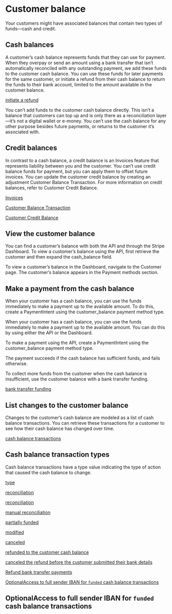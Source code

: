 # Customer balance

Your customers might have associated balances that contain two types of funds—cash and credit.

## Cash balances

A customer’s cash balance represents funds that they can use for payment. When they overpay or send an amount using a bank transfer that isn’t automatically reconciled with any outstanding payment, we add these funds to the customer cash balance. You can use these funds for later payments for the same customer, or initiate a refund from their cash balance to return the funds to their bank account, limited to the amount available in the customer balance.

[initiate a refund](/payments/customer-balance/refunding#create-return-dashboard)

You can’t add funds to the customer cash balance directly. This isn’t a balance that customers can top up and is only there as a reconciliation layer—it’s not a digital wallet or e-money. You can’t use the cash balance for any other purpose besides future payments, or returns to the customer it’s associated with.

## Credit balances

In contrast to a cash balance, a credit balance is an Invoices feature that represents liability between you and the customer. You can’t use credit balance funds for payment, but you can apply them to offset future invoices. You can update the customer credit balance by creating an adjustment Customer Balance Transaction. For more information on credit balances, refer to Customer Credit Balance.

[Invoices](/api/invoices)

[Customer Balance Transaction](/api/customer_balance_transactions/object)

[Customer Credit Balance](/invoicing/customer/balance)

## View the customer balance

You can find a customer’s balance with both the API and through the Stripe Dashboard. To view a customer’s balance using the API, first retrieve the customer and then expand the cash_balance field.

To view a customer’s balance in the Dashboard, navigate to the Customer page. The customer’s balance appears in the Payment methods section.

## Make a payment from the cash balance

When your customer has a cash balance, you can use the funds immediately to make a payment up to the available amount. To do this, create a PaymentIntent using the customer_balance payment method type.

When your customer has a cash balance, you can use the funds immediately to make a payment up to the available amount. You can do this by using either the API or the Dashboard.

To make a payment using the API, create a PaymentIntent using the customer_balance payment method type.

The payment succeeds if the cash balance has sufficient funds, and fails otherwise.

To collect more funds from the customer when the cash balance is insufficient, use the customer balance with a bank transfer funding.

[bank transfer funding](/payments/bank-transfers/accept-a-payment)

## List changes to the customer balance

Changes to the customer’s cash balance are modeled as a list of cash balance transactions. You can retrieve these transactions for a customer to see how their cash balance has changed over time.

[cash balance transactions](/api/cash_balance_transactions/object)

## Cash balance transaction types

Cash balance transactions have a type value indicating the type of action that caused the cash balance to change.

[type](/api/cash_balance_transactions/object#customer_cash_balance_transaction_object-type)

[reconciliation](/payments/customer-balance/reconciliation)

[reconciliation](/payments/customer-balance/reconciliation#cash-automatic-reconciliation)

[manual reconciliation](/payments/customer-balance/reconciliation#cash-manual-reconciliation)

[partially funded](/payments/bank-transfers/accept-a-payment?payment-ui=direct-api#handling-underpayments-and-overpayments)

[modified](/api/payment_intents/update)

[canceled](/api/payment_intents/cancel)

[refunded to the customer cash balance](/payments/customer-balance/refunding#refund-customer-balance-payment-customer-balance)

[canceled the refund before the customer submitted their bank details](/payments/customer-balance/refunding#create-return-dashboard-cancel)

[Refund bank transfer payments](/payments/customer-balance/refunding#refund-customer-balance-payment-bank-account)

[OptionalAccess to full sender IBAN for `funded` cash balance transactions](#access-full-sender-iban)

## OptionalAccess to full sender IBAN for `funded` cash balance transactions
